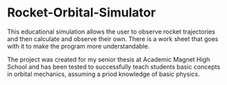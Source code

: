 # Rocket-Orbital-Simulator
This educational simulation allows the user to observe rocket trajectories and then calculate and observe their own. There is a
work sheet that goes with it to make the program more understandable.

The project was created for my senior thesis at Academic Magnet High School and has been tested to successfully teach students basic
concepts in orbital mechanics, assuming a priod knowledge of basic physics.
